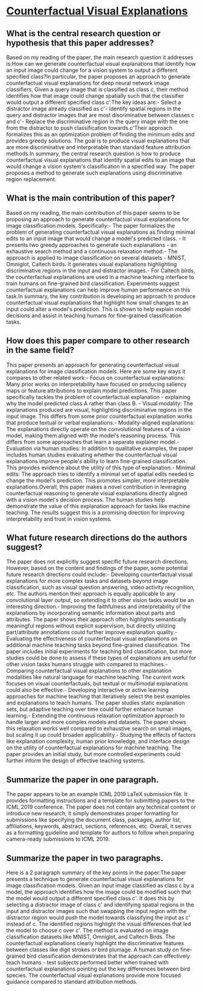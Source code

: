 # [Counterfactual Visual Explanations](https://arxiv.org/abs/1904.07451)

## What is the central research question or hypothesis that this paper addresses?

Based on my reading of the paper, the main research question it addresses is:How can we generate counterfactual visual explanations that identify how an input image could change for a vision system to output a different specified class?In particular, the paper proposes an approach to generate counterfactual visual explanations for deep neural network image classifiers. Given a query image that is classified as class c, their method identifies how that image could change spatially such that the classifier would output a different specified class c'.The key ideas are:- Select a distractor image already classified as c'- Identify spatial regions in the query and distractor images that are most discriminative between classes c and c'- Replace the discriminative region in the query image with the one from the distractor to push classification towards c'Their approach formalizes this as an optimization problem of finding the minimum edits and provides greedy solutions. The goal is to produce visual explanations that are more discriminative and interpretable than standard feature attribution methods.In summary, the central research question is how to produce counterfactual visual explanations that identify spatial edits to an image that would change a vision system's classification in a specified way. The paper proposes a method to generate such explanations using discriminative region replacement.


## What is the main contribution of this paper?

Based on my reading, the main contribution of this paper seems to be proposing an approach to generate counterfactual visual explanations for image classification models. Specifically:- The paper formalizes the problem of generating counterfactual visual explanations as finding minimal edits to an input image that would change a model's predicted class. - It presents two greedy approaches to generate such explanations - an exhaustive search method and a continuous relaxation method.- The approach is applied to image classification on several datasets - MNIST, Omniglot, Caltech birds. It generates visual explanations highlighting discriminative regions in the input and distractor images.- For Caltech birds, the counterfactual explanations are used in a machine teaching interface to train humans on fine-grained bird classification. Experiments suggest counterfactual explanations can help improve human performance on this task.In summary, the key contribution is developing an approach to produce counterfactual visual explanations that highlight how small changes to an input could alter a model's prediction. This is shown to help explain model decisions and assist in teaching humans for fine-grained classification tasks.


## How does this paper compare to other research in the same field?

This paper presents an approach for generating counterfactual visual explanations for image classification models. Here are some key ways it compares to other related work:- Focus on counterfactual explanations: Many prior works on interpretability have focused on producing saliency maps or feature attributions to explain model predictions. This paper specifically tackles the problem of counterfactual explanation - explaining why the model predicted class A rather than class B. - Visual modality: The explanations produced are visual, highlighting discriminative regions in the input image. This differs from some prior counterfactual explanation works that produce textual or verbal explanations.- Modality-aligned explanations: The explanations directly operate on the convolutional features of a vision model, making them aligned with the model's reasoning process. This differs from some approaches that learn a separate explainer model.- Evaluation via human studies: In addition to qualitative examples, the paper includes human studies evaluating whether the counterfactual visual explanations improve people's ability to learn fine-grained classification. This provides evidence about the utility of this type of explanation.- Minimal edits: The approach tries to identify a minimal set of spatial edits needed to change the model's prediction. This promotes simpler, more interpretable explanations.Overall, this paper makes a novel contribution in leveraging counterfactual reasoning to generate visual explanations directly aligned with a vision model's decision process. The human studies help demonstrate the value of this explanation approach for tasks like machine teaching. The results suggest this is a promising direction for improving interpretability and trust in vision systems.


## What future research directions do the authors suggest?

The paper does not explicitly suggest specific future research directions. However, based on the content and findings of the paper, some potential future research directions could include:- Developing counterfactual visual explanations for more complex tasks and datasets beyond image classification, such as visual question answering, video activity recognition, etc. The authors mention their approach is equally applicable to any convolutional layer output, so extending it to other vision tasks would be an interesting direction.- Improving the faithfulness and interpretability of the explanations by incorporating semantic information about parts and attributes. The paper shows their approach often highlights semantically meaningful regions without explicit supervision, but directly utilizing part/attribute annotations could further improve explanation quality.- Evaluating the effectiveness of counterfactual visual explanations on additional machine teaching tasks beyond fine-grained classification. The paper includes initial experiments for teaching bird classification, but more studies could be done to assess if these types of explanations are useful for other vision tasks humans struggle with compared to machines.- Comparing counterfactual visual explanations to other explanation modalities like natural language for machine teaching. The current work focuses on visual counterfactuals, but textual or multimodal explanations could also be effective.- Developing interactive or active learning approaches for machine teaching that iteratively select the best examples and explanations to teach humans. The paper studies static explanation sets, but adaptive teaching over time could further enhance human learning.- Extending the continuous relaxation optimization approach to handle larger and more complex models and datasets. The paper shows this relaxation works well compared to exhaustive search on small images, but scaling it up could broaden applicability.- Studying the effects of factors like explanation complexity, human prior knowledge, and interface design on the utility of counterfactual explanations for machine teaching. The paper provides an initial study, but more controlled experiments could further inform the design of effective teaching systems.


## Summarize the paper in one paragraph.

The paper appears to be an example ICML 2019 LaTeX submission file. It provides formatting instructions and a template for submitting papers to the ICML 2019 conference. The paper does not contain any technical content or introduce new research, it simply demonstrates proper formatting for submissions like specifying the document class, packages, author list, affiliations, keywords, abstract, sections, references, etc. Overall, it serves as a formatting guideline and template for authors to follow when preparing camera-ready submissions to ICML 2019.


## Summarize the paper in two paragraphs.

Here is a 2 paragraph summary of the key points in the paper:The paper presents a technique to generate counterfactual visual explanations for image classification models. Given an input image classified as class c by a model, the approach identifies how the image could be modified such that the model would output a different specified class c'. It does this by selecting a distractor image of class c' and identifying spatial regions in the input and distractor images such that swapping the input region with the distractor region would push the model towards classifying the input as c' instead of c. The identified regions highlight the visual differences that led the model to choose c over c'. The method is evaluated on image classification datasets like MNIST, Omniglot, and Caltech Birds. The counterfactual explanations clearly highlight the discriminative features between classes like digit strokes or bird plumage. A human study on fine-grained bird classification demonstrates that the approach can effectively teach humans - test subjects performed better when trained with counterfactual explanations pointing out the key differences between bird species. The counterfactual visual explanations provide more focused guidance compared to standard attribution methods.
